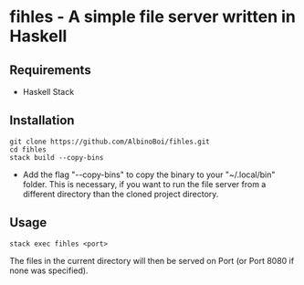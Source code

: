 # fihles - A simple file server written in Haskell

Requirements
------------
- Haskell Stack

Installation
------------
    git clone https://github.com/AlbinoBoi/fihles.git
    cd fihles
    stack build --copy-bins


- Add the flag "--copy-bins" to copy the binary to your "~/.local/bin" folder. This is necessary, if you want to run the file server from a different directory than the cloned project directory.

Usage
-----

    stack exec fihles <port>


The files in the current directory will then be served on Port <port> (or Port 8080 if none was specified).
